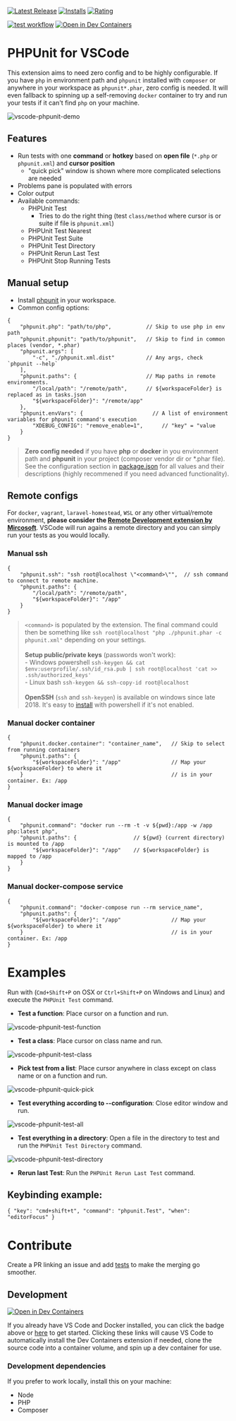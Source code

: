 [![Latest Release](https://vsmarketplacebadges.dev/version-short/emallin.phpunit.svg)](https://marketplace.visualstudio.com/items?itemName=emallin.phpunit)
[![Installs](https://vsmarketplacebadges.dev/installs-short/emallin.phpunit.svg)](https://marketplace.visualstudio.com/items?itemName=emallin.phpunit)
[![Rating](https://vsmarketplacebadges.dev/rating-short/emallin.phpunit.svg)](https://marketplace.visualstudio.com/items?itemName=emallin.phpunit)

[![test workflow](https://github.com/elonmallin/vscode-phpunit/actions/workflows/test.yml/badge.svg)](https://github.com/elonmallin/vscode-phpunit/actions/workflows/test.yml)
[![Open in Dev Containers](https://img.shields.io/static/v1?label=Dev%20Containers&message=Open&color=blue&logo=visualstudiocode)](https://vscode.dev/redirect?url=vscode://ms-vscode-remote.remote-containers/cloneInVolume?url=https://github.com/elonmallin/vscode-phpunit)

# PHPUnit for VSCode
This extension aims to need zero config and to be highly configurable. If you have `php` in environment path and `phpunit` installed with `composer` or anywhere in your workspace as `phpunit*.phar`, zero config is needed. It will even fallback to spinning up a self-removing `docker` container to try and run your tests if it can't find `php` on your machine.

![vscode-phpunit-demo](images/vscode-phpunit-demo-with-codelens.gif)

## Features
  - Run tests with one **command** or **hotkey** based on **open file** (`*.php` or `phpunit.xml`) and **cursor position**
    - "quick pick" window is shown where more complicated selections are needed
  - Problems pane is populated with errors
  - Color output
  - Available commands:
    - PHPUnit Test
      - Tries to do the right thing (test `class/method` where cursor is or suite if file is `phpunit.xml`)
    - PHPUnit Test Nearest
    - PHPUnit Test Suite
    - PHPUnit Test Directory
    - PHPUnit Rerun Last Test
    - PHPUnit Stop Running Tests

## Manual setup
* Install [phpunit](https://phpunit.de/) in your workspace.
* Common config options:
```json5
{
    "phpunit.php": "path/to/php",           // Skip to use php in env path
    "phpunit.phpunit": "path/to/phpunit",   // Skip to find in common places (vendor, *.phar)
    "phpunit.args": [
        "-c", "./phpunit.xml.dist"          // Any args, check `phpunit --help`
    ],
    "phpunit.paths": {                      // Map paths in remote environments.
        "/local/path": "/remote/path",      // ${workspaceFolder} is replaced as in tasks.json
        "${workspaceFolder}": "/remote/app"
    },
    "phpunit.envVars": {                      // A list of environment variables for phpunit command's execution
        "XDEBUG_CONFIG": "remove_enable=1",      // "key" = "value
    }
}
```
> **Zero config needed** if you have **php** or **docker** in you environment path and **phpunit** in your project (composer vendor dir or *.phar file).
See the configuration section in [package.json](package.json) for all values and their descriptions (highly recommened if you need advanced functionality).

## Remote configs
For `docker`, `vagrant`, `laravel-homestead`, `WSL` or any other virtual/remote environment, **please consider the [Remote Development extension by Mircosoft](https://marketplace.visualstudio.com/items?itemName=ms-vscode-remote.vscode-remote-extensionpack)**. VSCode will run agains a remote directory and you can simply run your tests as you would locally.

### Manual ssh
```json5
{
    "phpunit.ssh": "ssh root@localhost \"<command>\"",  // ssh command to connect to remote machine.
    "phpunit.paths": {
        "/local/path": "/remote/path",
        "${workspaceFolder}": "/app"
    }
}
```
> `<command>` is populated by the extension. The final command could then be something like `ssh root@localhost "php ./phpunit.phar -c phpunit.xml"` depending on your settings.<br><br>
**Setup public/private keys** (passwords won't work):<br>  - Windows powershell `ssh-keygen && cat $env:userprofile/.ssh/id_rsa.pub | ssh root@localhost 'cat >> .ssh/authorized_keys'`<br>  - Linux bash `ssh-keygen && ssh-copy-id root@localhost`<br><br>
**OpenSSH** (`ssh` and `ssh-keygen`) is available on windows since late 2018. It's easy to [install](https://docs.microsoft.com/en-us/windows-server/administration/openssh/openssh_install_firstuse) with powershell if it's not enabled.

### Manual docker container
```json5
{
    "phpunit.docker.container": "container_name",   // Skip to select from running containers
    "phpunit.paths": {
        "${workspaceFolder}": "/app"                // Map your ${workspaceFolder} to where it
    }                                               // is in your container. Ex: /app
}
```

### Manual docker image
```json5
{
    "phpunit.command": "docker run --rm -t -v ${pwd}:/app -w /app php:latest php",
    "phpunit.paths": {                  // ${pwd} (current directory) is mounted to /app
        "${workspaceFolder}": "/app"    // ${workspaceFolder} is mapped to /app
    }
}
```
### Manual docker-compose service
```json5
{
    "phpunit.command": "docker-compose run --rm service_name",
    "phpunit.paths": {
        "${workspaceFolder}": "/app"                // Map your ${workspaceFolder} to where it
    }                                               // is in your container. Ex: /app
}
```

# Examples
Run with (`Cmd+Shift+P` on OSX or `Ctrl+Shift+P` on Windows and Linux) and execute the `PHPUnit Test` command.
* **Test a function**: Place cursor on a function and run.

![vscode-phpunit-test-function](images/vscode-phpunit-test-function.gif)

* **Test a class**: Place cursor on class name and run.

![vscode-phpunit-test-class](images/vscode-phpunit-test-class.gif)

* **Pick test from a list**: Place cursor anywhere in class except on class name or on a function and run.

![vscode-phpunit-quick-pick](images/vscode-phpunit-quick-pick.gif)

* **Test everything according to --configuration**: Close editor window and run.

![vscode-phpunit-test-all](images/vscode-phpunit-test-all.gif)

* **Test everything in a directory**: Open a file in the directory to test and run the `PHPUnit Test Directory` command.

![vscode-phpunit-test-directory](images/vscode-phpunit-test-directory.gif)

* **Rerun last Test**: Run the `PHPUnit Rerun Last Test` command.

## Keybinding example:

```json5
{ "key": "cmd+shift+t", "command": "phpunit.Test", "when": "editorFocus" }
```

# Contribute

Create a PR linking an issue and add [tests](src/test/suite/extension.test.ts) to make the merging go smoother.

## Development

[![Open in Dev Containers](https://img.shields.io/static/v1?label=Dev%20Containers&message=Open&color=blue&logo=visualstudiocode)](https://vscode.dev/redirect?url=vscode://ms-vscode-remote.remote-containers/cloneInVolume?url=https://github.com/elonmallin/vscode-phpunit)

If you already have VS Code and Docker installed, you can click the badge above or [here](https://vscode.dev/redirect?url=vscode://ms-vscode-remote.remote-containers/cloneInVolume?url=https://github.com/microsoft/vscode-remote-try-java) to get started. Clicking these links will cause VS Code to automatically install the Dev Containers extension if needed, clone the source code into a container volume, and spin up a dev container for use.

### Development dependencies

If you prefer to work locally, install this on your machine:

- Node
- PHP
- Composer
